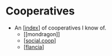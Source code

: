 # Cooperatives

- An [[index]] of cooperatives I know of.
  - [[mondragon]]
  - [[social.coop]]
  - [[flancia]]


[//begin]: # "Autogenerated link references for markdown compatibility"
[index]: index "index"
[social.coop]: social.coop "social.coop"
[flancia]: flancia "Flancia"
[//end]: # "Autogenerated link references"